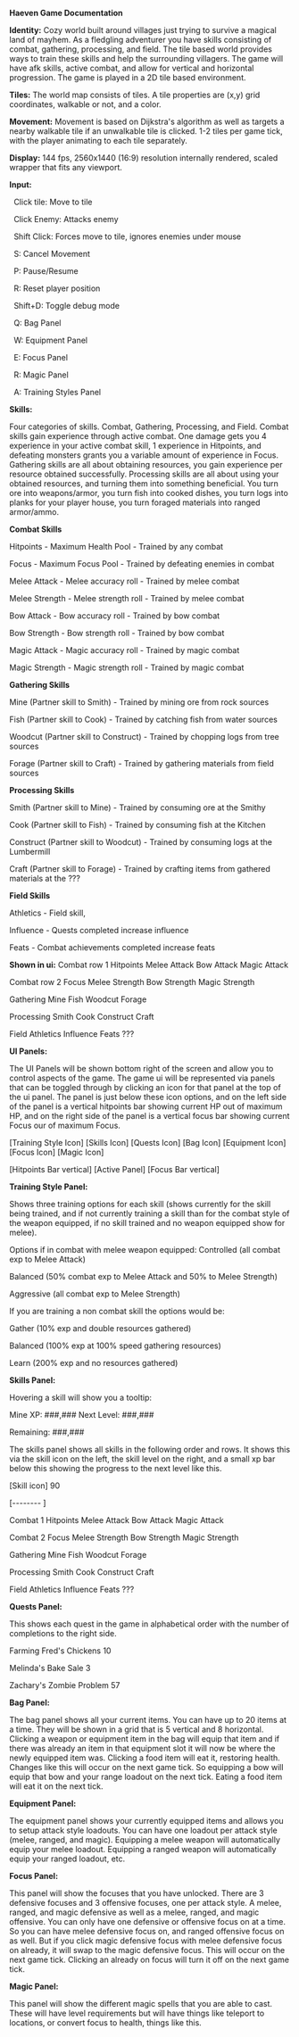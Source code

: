**Haeven Game Documentation**



**Identity:** Cozy world built around villages just trying to survive a magical land of mayhem. As a fledgling adventurer you have skills consisting of combat, gathering, processing, and field. The tile based world provides ways to train these skills and help the surrounding villagers. The game will have afk skills, active combat, and allow for vertical and horizontal progression. The game is played in a 2D tile based environment.



**Tiles:** The world map consists of tiles. A tile properties are (x,y) grid coordinates, walkable or not, and a color.



**Movement:** Movement is based on Dijkstra's algorithm as well as targets a nearby walkable tile if an unwalkable tile is clicked. 1-2 tiles per game tick, with the player animating to each tile separately.



**Display:** 144 fps, 2560x1440 (16:9) resolution internally rendered, scaled wrapper that fits any viewport.



**Input:**

&nbsp;	Click tile: Move to tile

&nbsp;	Click Enemy: Attacks enemy

&nbsp;	Shift Click: Forces move to tile, ignores enemies under mouse

&nbsp;	S: Cancel Movement

&nbsp;	P: Pause/Resume

&nbsp;	R: Reset player position

&nbsp;	Shift+D: Toggle debug mode

&nbsp;	Q: Bag Panel

&nbsp;	W: Equipment Panel

&nbsp;	E: Focus Panel

&nbsp;	R: Magic Panel

&nbsp;	A: Training Styles Panel



**Skills:**

Four categories of skills. Combat, Gathering, Processing, and Field. Combat skills gain experience through active combat. One damage gets you 4 experience in your active combat skill, 1 experience in Hitpoints, and defeating monsters grants you a variable amount of experience in Focus. Gathering skills are all about obtaining resources, you gain experience per resource obtained successfully. Processing skills are all about using your obtained resources, and turning them into something beneficial. You turn ore into weapons/armor, you turn fish into cooked dishes, you turn logs into planks for your player house, you turn foraged materials into ranged armor/ammo.



**Combat Skills**

Hitpoints - Maximum Health Pool - Trained by any combat

Focus - Maximum Focus Pool - Trained by defeating enemies in combat

Melee Attack - Melee accuracy roll - Trained by melee combat

Melee Strength - Melee strength roll - Trained by melee combat

Bow Attack - Bow accuracy roll - Trained by bow combat

Bow Strength - Bow strength roll - Trained by bow combat

Magic Attack - Magic accuracy roll - Trained by magic combat

Magic Strength - Magic strength roll - Trained by magic combat



**Gathering Skills**

Mine (Partner skill to Smith) - Trained by mining ore from rock sources

Fish (Partner skill to Cook) - Trained by catching fish from water sources

Woodcut (Partner skill to Construct) - Trained by chopping logs from tree sources

Forage (Partner skill to Craft) - Trained by gathering materials from field sources



**Processing Skills**

Smith (Partner skill to Mine) - Trained by consuming ore at the Smithy

Cook (Partner skill to Fish) - Trained by consuming fish at the Kitchen

Construct (Partner skill to Woodcut) - Trained by consuming logs at the Lumbermill

Craft (Partner skill to Forage) - Trained by crafting items from gathered materials at the ???



**Field Skills**

Athletics - Field skill, 

Influence - Quests completed increase influence

Feats - Combat achievements completed increase feats



**Shown in ui:**
Combat row 1	Hitpoints	Melee Attack	Bow Attack	Magic Attack

Combat row 2	Focus		Melee Strength	Bow Strength	Magic Strength

Gathering	Mine		Fish		Woodcut		Forage

Processing	Smith		Cook		Construct	Craft

Field		Athletics	Influence	Feats		???





**UI Panels:**



The UI Panels will be shown bottom right of the screen and allow you to control aspects of the game. The game ui will be represented via panels that can be toggled through by clicking an icon for that panel at the top of the ui panel. The panel is just below these icon options, and on the left side of the panel is a vertical hitpoints bar showing current HP out of maximum HP, and on the right side of the panel is a vertical focus bar showing current Focus our of maximum Focus.

\[Training Style Icon] \[Skills Icon] \[Quests Icon] \[Bag Icon] \[Equipment Icon] \[Focus Icon] \[Magic Icon]

\[Hitpoints Bar vertical] \[Active Panel] \[Focus Bar vertical]


**Training Style Panel:**

Shows three training options for each skill (shows currently for the skill being trained, and if not currently training a skill than for the combat style of the weapon equipped, if no skill trained and no weapon equipped show for melee).

Options if in combat with melee weapon equipped:
Controlled (all combat exp to Melee Attack)

Balanced (50% combat exp to Melee Attack and 50% to Melee Strength)

Aggressive (all combat exp to Melee Strength)



If you are training a non combat skill the options would be:

Gather (10% exp and double resources gathered)

Balanced (100% exp at 100% speed gathering resources)

Learn (200% exp and no resources gathered)



**Skills Panel:**

Hovering a skill will show you a tooltip:

Mine XP: 	###,###
Next Level:	###,###

Remaining: 	###,###



The skills panel shows all skills in the following order and rows. It shows this via the skill icon on the left, the skill level on the right, and a small xp bar below this showing the progress to the next level like this.

\[Skill icon]   90

\[--------       ]



Combat 1	Hitpoints	Melee Attack	Bow Attack	Magic Attack

Combat 2	Focus		Melee Strength	Bow Strength	Magic Strength

Gathering	Mine		Fish		Woodcut		Forage

Processing	Smith		Cook		Construct	Craft

Field		Athletics	Influence	Feats		???



**Quests Panel:**

This shows each quest in the game in alphabetical order with the number of completions to the right side.



Farming Fred's Chickens			10

Melinda's Bake Sale			 3

Zachary's Zombie Problem		57



**Bag Panel:**

The bag panel shows all your current items. You can have up to 20 items at a time. They will be shown in a grid that is 5 vertical and 8 horizontal. Clicking a weapon or equipment item in the bag will equip that item and if there was already an item in that equipment slot it will now be where the newly equipped item was. Clicking a food item will eat it, restoring health. Changes like this will occur on the next game tick. So equipping a bow will equip that bow and your range loadout on the next tick. Eating a food item will eat it on the next tick.



**Equipment Panel:**

The equipment panel shows your currently equipped items and allows you to setup attack style loadouts. You can have one loadout per attack style (melee, ranged, and magic). Equipping a melee weapon will automatically equip your melee loadout. Equipping a ranged weapon will automatically equip your ranged loadout, etc.



**Focus Panel:**

This panel will show the focuses that you have unlocked. There are 3 defensive focuses and 3 offensive focuses, one per attack style. A melee, ranged, and magic defensive as well as a melee, ranged, and magic offensive. You can only have one defensive or offensive focus on at a time. So you can have melee defensive focus on, and ranged offensive focus on as well. But if you click magic defensive focus with melee defensive focus on already, it will swap to the magic defensive focus. This will occur on the next game tick. Clicking an already on focus will turn it off on the next game tick.



**Magic Panel:**

This panel will show the different magic spells that you are able to cast. These will have level requirements but will have things like teleport to locations, or convert focus to health, things like this.





